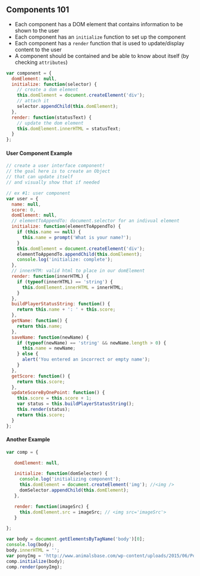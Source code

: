 ## Components 101

* Each component has a DOM element that contains information to be shown to the user
* Each component has an `initialize` function to set up the component
* Each component has a `render` function that is used to update/display content to the user
* A component should be contained and be able to know about itself (by checking `attributes`)

```javascript
var component = {
  domElement: null,
  initialize: function(selector) {
    // create a dom element
    this.domElement = document.createElement('div');
    // attach it
    selector.appendChild(this.domElement);
  },
  render: function(statusText) {
    // update the dom element
    this.domElement.innerHTML = statusText;
  }
};
```

#### User Component Example

```javascript
// create a user interface component!
// the goal here is to create an Object
// that can update itself
// and visually show that if needed

// ex #1: user component
var user = {
  name: null,
  score: 0,
  domElement: null,
  // elementToAppendTo: document.selector for an indivual element
  initialize: function(elementToAppendTo) {
    if (this.name == null) {
      this.name = prompt('What is your name?');
    }
    this.domElement = document.createElement('div');
    elementToAppendTo.appendChild(this.domElement);
    console.log('initialize: complete');
  },
  // innerHTM: valid html to place in our domElement
  render: function(innerHTML) {
    if (typeof(innerHTML) == 'string') {
      this.domElement.innerHTML = innerHTML;
    }
  },
  buildPlayerStatusString: function() {
    return this.name + ': ' + this.score;
  },
  getName: function() {
    return this.name;
  },
  saveName: function(newName) {
    if (typeof(newName) == 'string' && newName.length > 0) {
      this.name = newName;
    } else {
      alert('You entered an incorrect or empty name');
    }
  },
  getScore: function() {
    return this.score;
  },
  updateScoreByOnePoint: function() {
    this.score = this.score + 1;
    var status = this.buildPlayerStatusString();
    this.render(status);
    return this.score;
  }
};
```

#### Another Example

```javascript
var comp = {

   domElement: null,

   initialize: function(domSelector) {
     console.log('initializing component');
     this.domElement = document.createElement('img'); //<img />
     domSelector.appendChild(this.domElement);
   },

   render: function(imageSrc) {
     this.domElement.src = imageSrc; // <img src='imageSrc'>
   }

};

var body = document.getElementsByTagName('body')[0];
console.log(body);
body.innerHTML = '';
var ponyImg = 'http://www.animalsbase.com/wp-content/uploads/2015/06/Pony.jpg';
comp.initialize(body);
comp.render(ponyImg);
```
